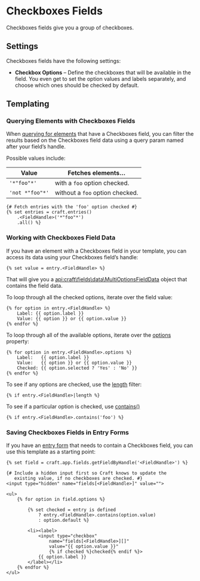 # Checkboxes Fields

Checkboxes fields give you a group of checkboxes.

## Settings

Checkboxes fields have the following settings:

* **Checkbox Options** – Define the checkboxes that will be available in the field. You even get to set the option values and labels separately, and choose which ones should be checked by default.

## Templating

### Querying Elements with Checkboxes Fields

When [querying for elements](dev/element-queries/README.md) that have a Checkboxes field, you can filter the results based on the Checkboxes field data using a query param named after your field’s handle.

Possible values include:

| Value | Fetches elements…
| - | -
| `'*"foo"*'` | with a `foo` option checked.
| `'not *"foo"*'` | without a `foo` option checked.

```twig
{# Fetch entries with the 'foo' option checked #}
{% set entries = craft.entries()
    .<FieldHandle>('*"foo"*')
    .all() %}
```

### Working with Checkboxes Field Data

If you have an element with a Checkboxes field in your template, you can access its data using your Checkboxes field’s handle:

```twig
{% set value = entry.<FieldHandle> %}
```

That will give you a <api:craft\fields\data\MultiOptionsFieldData> object that contains the field data.

To loop through all the checked options, iterate over the field value:

```twig
{% for option in entry.<FieldHandle> %}
    Label: {{ option.label }}
    Value: {{ option }} or {{ option.value }}
{% endfor %}
```

To loop through all of the available options, iterate over the [options](api:craft\fields\data\MultiOptionsFieldData::getOptions()) property:

```twig
{% for option in entry.<FieldHandle>.options %}
    Label:   {{ option.label }}
    Value:   {{ option }} or {{ option.value }}
    Checked: {{ option.selected ? 'Yes' : 'No' }}
{% endfor %}
```

To see if any options are checked, use the [length](https://twig.symfony.com/doc/2.x/filters/length.html) filter:

```twig
{% if entry.<FieldHandle>|length %}
```

To see if a particular option is checked, use [contains()](api:craft\fields\data\MultiOptionsFieldData::contains())

```twig
{% if entry.<FieldHandle>.contains('foo') %}
```

### Saving Checkboxes Fields in Entry Forms

If you have an [entry form](dev/examples/entry-form.md) that needs to contain a Checkboxes field, you can use this template as a starting point:

```twig
{% set field = craft.app.fields.getFieldByHandle('<FieldHandle>') %}

{# Include a hidden input first so Craft knows to update the
   existing value, if no checkboxes are checked. #}
<input type="hidden" name="fields[<FieldHandle>]" value="">

<ul>
    {% for option in field.options %}

        {% set checked = entry is defined
            ? entry.<FieldHandle>.contains(option.value)
            : option.default %}

        <li><label>
            <input type="checkbox"
                name="fields[<FieldHandle>][]"
                value="{{ option.value }}"
                {% if checked %}checked{% endif %}>
            {{ option.label }}
        </label></li>
    {% endfor %}
</ul>
```
